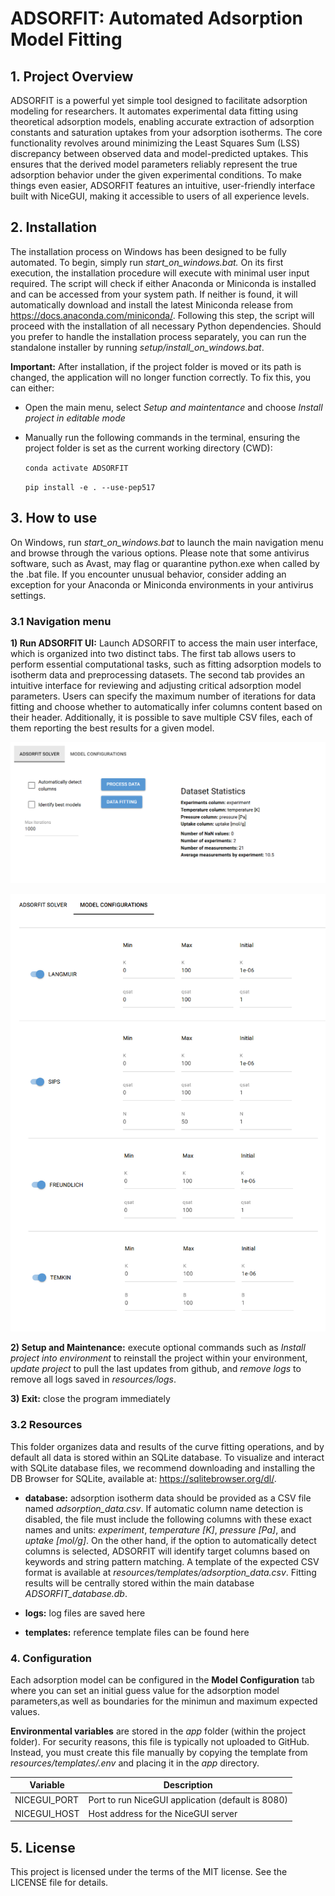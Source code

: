 # ADSORFIT: Automated Adsorption Model Fitting

## 1. Project Overview
ADSORFIT is a powerful yet simple tool designed to facilitate adsorption modeling for researchers. It automates experimental data fitting using theoretical adsorption models, enabling accurate extraction of adsorption constants and saturation uptakes from your adsorption isotherms. The core functionality revolves around minimizing the Least Squares Sum (LSS) discrepancy between observed data and model-predicted uptakes. This ensures that the derived model parameters reliably represent the true adsorption behavior under the given experimental conditions. To make things even easier, ADSORFIT features an intuitive, user-friendly interface built with NiceGUI, making it accessible to users of all experience levels.

## 2. Installation 
The installation process on Windows has been designed to be fully automated. To begin, simply run *start_on_windows.bat.* On its first execution, the installation procedure will execute with minimal user input required. The script will check if either Anaconda or Miniconda is installed and can be accessed from your system path. If neither is found, it will automatically download and install the latest Miniconda release from https://docs.anaconda.com/miniconda/. Following this step, the script will proceed with the installation of all necessary Python dependencies. Should you prefer to handle the installation process separately, you can run the standalone installer by running *setup/install_on_windows.bat*.  

**Important:** After installation, if the project folder is moved or its path is changed, the application will no longer function correctly. To fix this, you can either:

- Open the main menu, select *Setup and maintentance* and choose *Install project in editable mode*
- Manually run the following commands in the terminal, ensuring the project folder is set as the current working directory (CWD):

    `conda activate ADSORFIT`

    `pip install -e . --use-pep517` 

## 3. How to use
On Windows, run *start_on_windows.bat* to launch the main navigation menu and browse through the various options. Please note that some antivirus software, such as Avast, may flag or quarantine python.exe when called by the .bat file. If you encounter unusual behavior, consider adding an exception for your Anaconda or Miniconda environments in your antivirus settings.

### 3.1 Navigation menu

**1) Run ADSORFIT UI:** Launch ADSORFIT to access the main user interface, which is organized into two distinct tabs. The first tab allows users to perform essential computational tasks, such as fitting adsorption models to isotherm data and preprocessing datasets. The second tab provides an intuitive interface for reviewing and adjusting critical adsorption model parameters. Users can specify the maximum number of iterations for data fitting and choose whether to automatically infer columns content based on their header. Additionally, it is possible to save multiple CSV files, each of them reporting the best results for a given model. 

![Solver UI snapshot](ADSORFIT/commons/assets/solver_UI.png)

![Models UI snapshot](ADSORFIT/commons/assets/models_UI.png)

**2) Setup and Maintenance:** execute optional commands such as *Install project into environment* to reinstall the project within your environment, *update project* to pull the last updates from github, and *remove logs* to remove all logs saved in *resources/logs*. 

**3) Exit:** close the program immediately 

### 3.2 Resources
This folder organizes data and results of the curve fitting operations, and by default all data is stored within an SQLite database. To visualize and interact with SQLite database files, we recommend downloading and installing the DB Browser for SQLite, available at: https://sqlitebrowser.org/dl/.


- **database:** adsorption isotherm data should be provided as a CSV file named *adsorption_data.csv*. If automatic column name detection is disabled, the file must include the following columns with these exact names and units: *experiment*, *temperature [K]*, *pressure [Pa]*, and *uptake [mol/g]*. On the other hand, if the option to automatically detect columns is selected, ADSORFIT will identify target columns based on keywords and string pattern matching. A template of the expected CSV format is available at *resources/templates/adsorption_data.csv*. Fitting results will be centrally stored within the main database *ADSORFIT_database.db*. 

- **logs:** log files are saved here

- **templates:** reference template files can be found here

### 4. Configuration
Each adsorption model can be configured in the **Model Configuration** tab where you can set an initial guess value for the adsorption model parameters,as well as boundaries for the minimun and maximum expected values.

**Environmental variables** are stored in the *app* folder (within the project folder). For security reasons, this file is typically not uploaded to GitHub. Instead, you must create this file manually by copying the template from *resources/templates/.env* and placing it in the *app* directory.

| Variable              | Description                                              |
|-----------------------|----------------------------------------------------------|
| NICEGUI_PORT          | Port to run NiceGUI application  (default is 8080)       |
| NICEGUI_HOST          | Host address for the NiceGUI server                      |

## 5. License
This project is licensed under the terms of the MIT license. See the LICENSE file for details.



